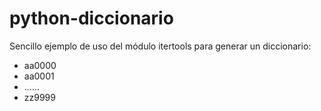 # python-diccionario
Sencillo ejemplo de uso del módulo itertools para generar un diccionario:
* aa0000
* aa0001
* ......
* zz9999
